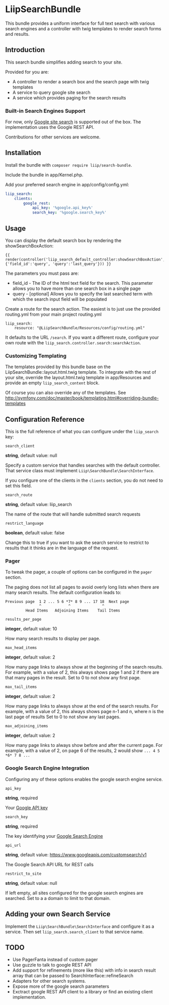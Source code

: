 LiipSearchBundle
================

This bundle provides a uniform interface for full text search with various 
search engines and a controller with twig templates to render search forms and 
results.

Introduction
------------

This search bundle simplifies adding search to your site.

Provided for you are:

* A controller to render a search box and the search page with twig templates
* A service to query google site search
* A service which provides paging for the search results

### Built-in Search Engines Support

For now, only [Google site search](http://www.google.com/sitesearch/) is 
supported out of the box. The implementation uses the Google REST API.

Contributions for other services are welcome.

Installation
------------

Install the bundle with `composer require liip/search-bundle`.

Include the bundle in app/Kernel.php.

Add your preferred search engine in app/config/config.yml:

```yaml
liip_search:
    clients:
        google_rest:
            api_key: '%google.api_key%'
            search_key: '%google.search_key%'
```

Usage
-----

You can display the default search box by rendering the showSearchBoxAction:

``` jinja
{{ render(controller('liip_search_default_controller:showSearchBoxAction', {'field_id':'query', 'query':'last_query'})) }}
```

The parameters you must pass are:

* field_id - The ID of the html text field for the search. This parameter allows you to have more than one search box in a single page
* query - [optional] Allows you to specify the last searched term with which the search input field will be populated

Create a route for the search action. The easiest is to just use the provided routing.yml from your main project routing.yml

    liip_search:
        resource: "@LiipSearchBundle/Resources/config/routing.yml"

It defaults to the URL `/search`. If you want a different route, configure your
own route with the `liip_search.controller.search:searchAction`.

### Customizing Templating

The templates provided by this bundle base on the 
LiipSearchBundle::layout.html.twig template. To integrate with the rest of your
site, override the layout.html.twig template in app/Resources and provide an empty
``liip_search_content`` block.

Of course you can also override any of the templates.
See http://symfony.com/doc/master/book/templating.html#overriding-bundle-templates

Configuration Reference
-----------------------

This is the full reference of what you can configure under the ``liip_search`` key:

``search_client``

**string**, default value: null

Specify a custom service that handles searches with the default controller.
That service class must implement `Liip\SearchBundle\SearchInterface`.

If you configure one of the clients in the `clients` section, you do not need 
to set this field.

``search_route``

**string**, default value: liip_search

The name of the route that will handle submitted search requests

``restrict_language``

**boolean**, default value: false
  
Change this to true if you want to ask the search service to restrict to 
results that it thinks are in the language of the request.

### Pager

To tweak the pager, a couple of options can be configured in the ``pager`` section.

The paging does not list all pages to avoid overly long lists when there are 
many search results. The default configuration leads to:

```
Previous page  1 2 ... 5 6 *7* 8 9 ... 17 18  Next page
               ^            ^              ^
         Head Items   Adjoining Items    Tail Items
```

``results_per_page``

**integer**, default value: 10

How many search results to display per page.

``max_head_items``

**integer**, default value: 2

How many page links to always show at the beginning of the search results.
For example, with a value of 2, this always shows page 1 and 2 if there are that many pages in the result.
Set to 0 to not show any first page.

``max_tail_items``

**integer**, default value: 2

How many page links to always show at the end of the search results.
For example, with a value of 2, this always shows page n-1 and n, where n is the last page of results
Set to 0 to not show any last pages.

``max_adjoining_items``

**integer**, default value: 2

How many page links to always show before and after the current page.
For example, with a value of 2, on page 6 of the results, 2 would show 
``... 4 5 *6* 7 8 ...``

### Google Search Engine Integration

Configuring any of these options enables the google search engine service.

``api_key``

**string**, required

Your [Google API key](https://code.google.com/apis/console)

``search_key``

**string**, required

The key identifying your [Google Search Engine](https://www.google.com/cse/all)

``api_url``

**string**, default value: https://www.googleapis.com/customsearch/v1

The Google Search API URL for REST calls
   
``restrict_to_site``

**string**, default value: null

If left empty, all sites configured for the google search engines are searched.
Set to a a domain to limit to that domain.

Adding your own Search Service
------------------------------

Implement the `Liip\SearchBundle\SearchInterface` and configure it as a service.
Then set `liip_search.search_client` to that service name.

TODO
----

* Use PagerFanta instead of custom pager
* Use guzzle to talk to google REST API
* Add support for refinements (more like this) with info in search result array 
  that can be passed to SearchInterface::refineSearch
* Adapters for other search systems.
* Expose more of the google search parameters
* Exctract google REST API client to a library or find an existing client implementation.
